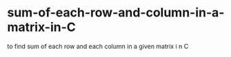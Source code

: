 # sum-of-each-row-and-column-in-a-matrix-in-C
to find sum of each row and each column in a given matrix i n C
